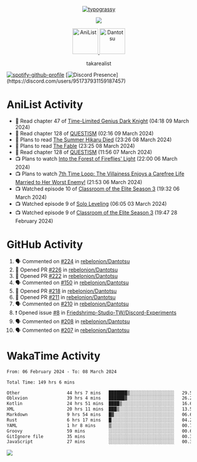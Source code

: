 
<div align="center">
<a href="https://github.com/kawarimidoll/typograssy">
    <img alt="typograssy" src="https://typograssy.deno.dev/api?text=%E3%82%B8%E3%83%A7%E3%83%B3%E3%81%A7%E3%81%99%E3%80%82%E3%81%93%E3%82%93%E3%81%AB%E3%81%A1%E3%81%AF%20%20%5E%5E%20sup%20iam%20ibo%20--&&l0=none&l1=82d9d0&l2=027353&l3=038c4c&l4=01402e&bg=none&frame=none&speed=100&comment=">
</a>
</div>
<p align="center">
  <a href="https://skillicons.dev">
    <img src="https://skillicons.dev/icons?i=vscode,html,androidstudio,mysql,rust,python" />
  </a>
</p>

<p align="center">    
    <a href="https://anilist.co/user/ibo/">
      <img src="https://cdn.discordapp.com/attachments/952538817880018944/1205219416065712178/a_f54f910e2add364a3da3bb2f2fce0c72.gif?ex=65d7930c&is=65c51e0c&hm=9005f405718eef845dce134539f2fcaa1e07f6d8a2f1674db63f2fade2df09a4&" alt="AniList" style="width: 70px; height: auto;">
    </a>  
    <a href="https://discord.gg/4HPZ5nAWwM">
      <img src="https://cdn.discordapp.com/attachments/952538817880018944/1205223909918642247/Image_resizer.gif?ex=65d7973c&is=65c5223c&hm=bbc85d63f50fce49a6b7809df28d525baade2090fc305fbd0094bd24cd34cf56&" alt="Dantotsu" style="width: 70px; height: auto;">
    </a>
</p>

<p align="center">
takarealist
</p>

[![spotify-github-profile](https://spotify-github-profile.vercel.app/api/view?uid=216np2gahwfhcjozqmzomew7i&cover_image=true&theme=novatorem&show_offline=true&background_color=121212&interchange=false&bar_color=53b14f&bar_color_cover=true)](https://spotify-github-profile.vercel.app/api/view?uid=216np2gahwfhcjozqmzomew7i&redirect=true)
[![Discord Presence](https://lanyard-profile-readme.vercel.app/api/951737931159187457?theme=dark&bg=Oe1116&animated=false&hideDiscrim=true&borderRadius=30px&idleMessage=currently%20offline...)](https://discord.com/users/951737931159187457)


# AniList Activity

<!-- ANILIST_ACTIVITY:start -->

-   📖 Read chapter 47 of [Time-Limited Genius Dark Knight](https://anilist.co/manga/165182) (04:18 09 March 2024)
-   📖 Read chapter 128 of [QUESTISM](https://anilist.co/manga/140837) (02:16 09 March 2024)
-   📖 Plans to read [The Summer Hikaru Died](https://anilist.co/manga/138603) (23:26 08 March 2024)
-   📖 Plans to read [The Fable](https://anilist.co/manga/94490) (23:25 08 March 2024)
-   📖 Read chapter 128 of [QUESTISM](https://anilist.co/manga/140837) (11:56 07 March 2024)
-   📺 Plans to watch [Into the Forest of Fireflies' Light](https://anilist.co/anime/10408) (22:00 06 March 2024)
-   📺 Plans to watch [7th Time Loop: The Villainess Enjoys a Carefree Life Married to Her Worst Enemy!](https://anilist.co/anime/168374) (21:53 06 March 2024)
-   📺 Watched episode 10 of [Classroom of the Elite Season 3](https://anilist.co/anime/146066) (19:32 06 March 2024)
-   📺 Watched episode 9 of [Solo Leveling](https://anilist.co/anime/151807) (06:05 03 March 2024)
-   📺 Watched episode 9 of [Classroom of the Elite Season 3](https://anilist.co/anime/146066) (19:47 28 February 2024)

<!-- ANILIST_ACTIVITY:end -->

# GitHub Activity

<!--START_SECTION:activity-->
1. 🗣 Commented on [#224](https://github.com/rebelonion/Dantotsu/pull/224#issuecomment-1986229407) in [rebelonion/Dantotsu](https://github.com/rebelonion/Dantotsu)
2. 💪 Opened PR [#226](https://github.com/rebelonion/Dantotsu/pull/226) in [rebelonion/Dantotsu](https://github.com/rebelonion/Dantotsu)
3. 💪 Opened PR [#222](https://github.com/rebelonion/Dantotsu/pull/222) in [rebelonion/Dantotsu](https://github.com/rebelonion/Dantotsu)
4. 🗣 Commented on [#150](https://github.com/rebelonion/Dantotsu/issues/150#issuecomment-1977606503) in [rebelonion/Dantotsu](https://github.com/rebelonion/Dantotsu)
5. 💪 Opened PR [#218](https://github.com/rebelonion/Dantotsu/pull/218) in [rebelonion/Dantotsu](https://github.com/rebelonion/Dantotsu)
6. 💪 Opened PR [#211](https://github.com/rebelonion/Dantotsu/pull/211) in [rebelonion/Dantotsu](https://github.com/rebelonion/Dantotsu)
7. 🗣 Commented on [#210](https://github.com/rebelonion/Dantotsu/issues/210#issuecomment-1974037992) in [rebelonion/Dantotsu](https://github.com/rebelonion/Dantotsu)
8. ❗ Opened issue [#8](https://github.com/Friedshrimp-Studio-TW/Discord-Experiments/issues/8) in [Friedshrimp-Studio-TW/Discord-Experiments](https://github.com/Friedshrimp-Studio-TW/Discord-Experiments)
9. 🗣 Commented on [#208](https://github.com/rebelonion/Dantotsu/issues/208#issuecomment-1969600865) in [rebelonion/Dantotsu](https://github.com/rebelonion/Dantotsu)
10. 🗣 Commented on [#207](https://github.com/rebelonion/Dantotsu/pull/207#issuecomment-1966684593) in [rebelonion/Dantotsu](https://github.com/rebelonion/Dantotsu)
<!--END_SECTION:activity-->

# WakaTime Activity

<!--START_SECTION:waka-->

```txt
From: 06 February 2024 - To: 08 March 2024

Total Time: 149 hrs 6 mins

Other                  44 hrs 7 mins   ███████▒░░░░░░░░░░░░░░░░░   29.59 %
Oblxvion               39 hrs 4 mins   ██████▓░░░░░░░░░░░░░░░░░░   26.21 %
Kotlin                 24 hrs 51 mins  ████▒░░░░░░░░░░░░░░░░░░░░   16.68 %
XML                    20 hrs 11 mins  ███▒░░░░░░░░░░░░░░░░░░░░░   13.54 %
Markdown               9 hrs 54 mins   █▓░░░░░░░░░░░░░░░░░░░░░░░   06.65 %
Rust                   6 hrs 17 mins   █░░░░░░░░░░░░░░░░░░░░░░░░   04.22 %
YAML                   1 hr 8 mins     ▒░░░░░░░░░░░░░░░░░░░░░░░░   00.76 %
Groovy                 59 mins         ░░░░░░░░░░░░░░░░░░░░░░░░░   00.66 %
GitIgnore file         35 mins         ░░░░░░░░░░░░░░░░░░░░░░░░░   00.39 %
JavaScript             27 mins         ░░░░░░░░░░░░░░░░░░░░░░░░░   00.31 %
```

<!--END_SECTION:waka-->

![](https://komarev.com/ghpvc/?username=sneazy-ibo&color=ff6e00&label=Counter&abbreviated=true)
